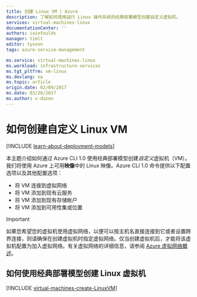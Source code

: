 ```yaml
---
title: 创建 Linux VM | Azure
description: 了解如何使用运行 Linux 操作系统的经典部署模型创建自定义虚拟机。
services: virtual-machines-linux
documentationCenter: ''
authors: iainfoulds
manager: timlt
editor: tysonn
tags: azure-service-management

ms.service: virtual-machines-linux
ms.workload: infrastructure-services
ms.tgt_pltfrm: vm-linux
ms.devlang: na
ms.topic: article
origin.date: 02/09/2017
ms.date: 03/28/2017
ms.author: v-dazen
---
```


# 如何创建自定义 Linux VM

[!INCLUDE [learn-about-deployment-models](../../../../includes/learn-about-deployment-models-classic-include.md)]

本主题介绍如何通过 Azure CLI 1.0 使用经典部署模型创建*自定义*虚拟机（VM）。我们将使用 Azure 上可用**映像**中的 Linux 映像。Azure CLI 1.0 命令提供以下配置选项以及其他配置选项：

- 将 VM 连接到虚拟网络
- 将 VM 添加到现有云服务
- 将 VM 添加到现有存储帐户
- 将 VM 添加到可用性集或位置

> [!IMPORTANT]
>如果您希望您的虚拟机使用虚拟网络，以便可以按主机名直接连接到它或者设置跨界连接，则请确保在创建虚拟机时指定虚拟网络。仅当创建虚拟机后，才能将该虚拟机配置为加入虚拟网络。有关虚拟网络的详细信息，请参阅 [Azure 虚拟网络概述](../../../virtual-network/virtual-networks-overview.md)。

## 如何使用经典部署模型创建 Linux 虚拟机

[!INCLUDE [virtual-machines-create-LinuxVM](../../../../includes/virtual-machines-create-linuxvm.md)]

<!---HONumber=Mooncake_1207_2015-->